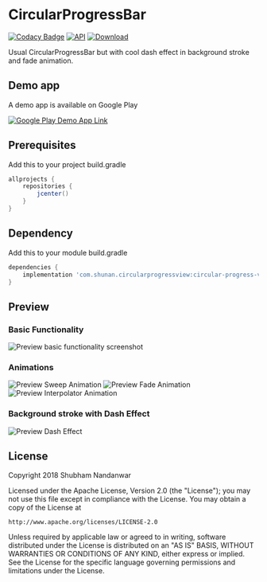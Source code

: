 # CircularProgressBar

[![Codacy Badge](https://api.codacy.com/project/badge/Grade/b1cd83f8b43c48b7bc210c448809a786)](https://app.codacy.com/app/shubhamnandanwar9776/CircularProgressView?utm_source=github.com&utm_medium=referral&utm_content=shubhamnandanwar/CircularProgressView&utm_campaign=Badge_Grade_Dashboard)
[![API](https://img.shields.io/badge/API-15%2B-brightgreen.svg?style=flat)](https://android-arsenal.com/api?level=16)
[![Download](https://img.shields.io/badge/download-1.1.0-brightgreen.svg?style=flat) ](https://bintray.com/shubhamnandanwar9776/CircularProgressView/circular-progress-view/1.1.0)

Usual CircularProgressBar but with cool dash effect in background stroke and fade animation.

## Demo app
A demo app is available on Google Play

[![Google Play Demo App Link](https://raw.githubusercontent.com/shubhamnandanwar/CircularProgressView/master/art/google_play_badge.png)](https://play.google.com/store/apps/details?id=com.shunan.circularprogressview)

## Prerequisites
Add this to your project build.gradle
``` gradle
allprojects {
    repositories {
        jcenter()
    }
}
```
## Dependency
Add this to your module build.gradle

``` gradle
dependencies {
    implementation 'com.shunan.circularprogressview:circular-progress-view:1.1.0'
}
```

## Preview
### Basic Functionality
![Preview basic functionality screenshot](https://raw.githubusercontent.com/shubhamnandanwar/CircularProgressView/master/art/basic_functionality.gif)

### Animations
![Preview Sweep Animation](https://raw.githubusercontent.com/shubhamnandanwar/CircularProgressView/master/art/sweep_animation.gif)  ![Preview Fade Animation](https://raw.githubusercontent.com/shubhamnandanwar/CircularProgressView/master/art/fade_animation.gif) 
![Preview Interpolator Animation](https://raw.githubusercontent.com/shubhamnandanwar/CircularProgressView/master/art/interpolator-animation.gif)

### Background stroke with Dash Effect
![Preview Dash Effect](https://raw.githubusercontent.com/shubhamnandanwar/CircularProgressView/master/art/dash_effect.gif)

License
----
Copyright 2018 Shubham Nandanwar

   Licensed under the Apache License, Version 2.0 (the "License");
   you may not use this file except in compliance with the License.
   You may obtain a copy of the License at

    http://www.apache.org/licenses/LICENSE-2.0

   Unless required by applicable law or agreed to in writing, software
   distributed under the License is distributed on an "AS IS" BASIS,
   WITHOUT WARRANTIES OR CONDITIONS OF ANY KIND, either express or implied.
   See the License for the specific language governing permissions and
   limitations under the License.
